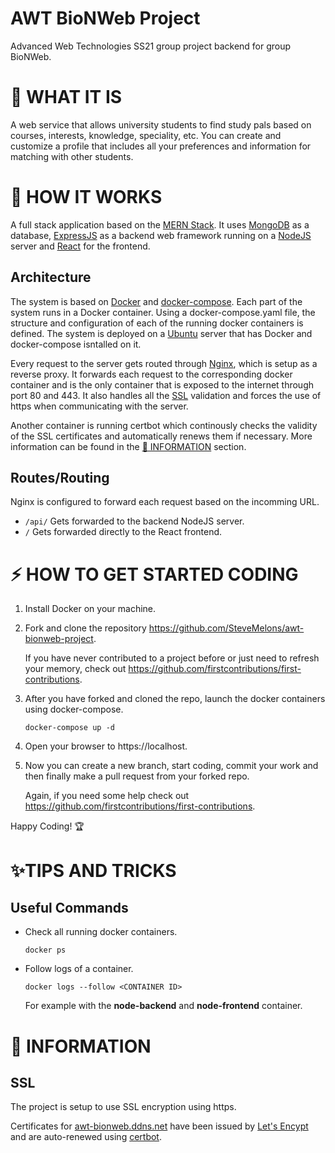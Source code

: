 # AWT BioNWeb Project

Advanced Web Technologies SS21 group project backend for group BioNWeb.

# 💎 WHAT IT IS

A web service that allows university students to find study pals based on courses, interests, knowledge, speciality, etc. You can create and customize a profile that includes all your preferences and information for matching with other students.

# 🔨 HOW IT WORKS

A full stack application based on the [MERN Stack](https://www.mongodb.com/mern-stack). It uses [MongoDB](https://www.mongodb.com/) as a database, [ExpressJS](https://expressjs.com/) as a backend web framework running on a [NodeJS](https://nodejs.org/en/) server and [React](https://reactjs.org/) for the frontend.

## Architecture

The system is based on [Docker](https://www.docker.com/) and [docker-compose](https://docs.docker.com/compose/). Each part of the system runs in a Docker container. Using a docker-compose.yaml file, the structure and configuration of each of the running docker containers is defined. The system is deployed on a [Ubuntu](https://ubuntu.com/) server that has Docker and docker-compose isntalled on it.

Every request to the server gets routed through [Nginx](https://www.nginx.com/), which is setup as a reverse proxy. It forwards each request to the corresponding docker container and is the only container that is exposed to the internet through port 80 and 443. It also handles all the [SSL](https://en.wikipedia.org/wiki/SSL) validation and forces the use of https when communicating with the server.

Another container is running certbot which continously checks the validity of the SSL certificates and automatically renews them if necessary. More information can be found in the [📓 INFORMATION](#ssl) section.

## Routes/Routing

Nginx is configured to forward each request based on the incomming URL.

- `/api/` Gets forwarded to the backend NodeJS server.
- `/` Gets forwarded directly to the React frontend.

# ⚡ HOW TO GET STARTED CODING

1. Install Docker on your machine.
2. Fork and clone the repository https://github.com/SteveMelons/awt-bionweb-project.

   If you have never contributed to a project before or just need to refresh your memory, check out https://github.com/firstcontributions/first-contributions.

3. After you have forked and cloned the repo, launch the docker containers using docker-compose.
   ```
   docker-compose up -d
   ```
4. Open your browser to https://localhost.
5. Now you can create a new branch, start coding, commit your work and then finally make a pull request from your forked repo.

   Again, if you need some help check out https://github.com/firstcontributions/first-contributions.

Happy Coding! 🏆

# ✨TIPS AND TRICKS

## Useful Commands

- Check all running docker containers.

  ```
  docker ps
  ```

- Follow logs of a container.

  ```
  docker logs --follow <CONTAINER ID>
  ```

  For example with the **node-backend** and **node-frontend** container.

# 📓 INFORMATION

## SSL

The project is setup to use SSL encryption using https.

Certificates for [awt-bionweb.ddns.net](https://awt-bionweb.ddns.net/) have been issued by [Let's Encypt](https://letsencrypt.org/) and are auto-renewed using [certbot](https://certbot.eff.org/).
